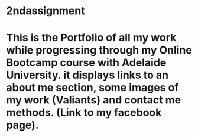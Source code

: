 # 2ndassignment

# This is the Portfolio of all my work while progressing through my Online Bootcamp course with Adelaide University. it displays links to an about me section, some images of my work (Valiants) and contact me methods. (Link to my facebook page).